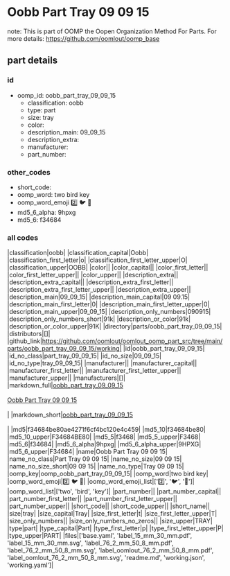 # Oobb Part Tray 09 09 15  

note: This is part of OOMP the Oopen Organization Method For Parts. For more details: https://github.com/oomlout/oomp_base

##  part details





### id
* oomp_id: oobb_part_tray_09_09_15
  * classification: oobb
  * type: part
  * size: tray
  * color: 
  * description_main: 09_09_15
  * description_extra: 
  * manufacturer: 
  * part_number: 

### other_codes
* short_code: 
* oomp_word: two bird key
* oomp_word_emoji :two: :bird: :key:
* md5_6_alpha: 9hpxg
* md5_6: f34684

### all codes 
|classification|oobb|
|classification_capital|Oobb|
|classification_first_letter|o|
|classification_first_letter_upper|O|
|classification_upper|OOBB|
|color||
|color_capital||
|color_first_letter||
|color_first_letter_upper||
|color_upper||
|description_extra||
|description_extra_capital||
|description_extra_first_letter||
|description_extra_first_letter_upper||
|description_extra_upper||
|description_main|09_09_15|
|description_main_capital|09 09.15|
|description_main_first_letter|0|
|description_main_first_letter_upper|0|
|description_main_upper|09_09_15|
|description_only_numbers|090915|
|description_only_numbers_short|91k|
|description_or_color|91k|
|description_or_color_upper|91K|
|directory|parts/oobb_part_tray_09_09_15|
|distributors|[]|
|github_link|https://github.com/oomlout/oomlout_oomp_part_src/tree/main/parts/oobb_part_tray_09_09_15/working|
|id|oobb_part_tray_09_09_15|
|id_no_class|part_tray_09_09_15|
|id_no_size|09_09_15|
|id_no_type|tray_09_09_15|
|manufacturer||
|manufacturer_capital||
|manufacturer_first_letter||
|manufacturer_first_letter_upper||
|manufacturer_upper||
|manufacturers|[]|
|markdown_full|[oobb_part_tray_09_09_15](https://github.com/oomlout/oomlout_oomp_part_src/tree/main/parts/oobb_part_tray_09_09_15/working)<br>[](https://github.com/oomlout/oomlout_oomp_part_src/tree/main/parts/oobb_part_tray_09_09_15/working)<br>[Oobb Part Tray 09 09 15](https://github.com/oomlout/oomlout_oomp_part_src/tree/main/parts/oobb_part_tray_09_09_15/working)<br><br>|
|markdown_short|[oobb_part_tray_09_09_15](https://github.com/oomlout/oomlout_oomp_part_src/tree/main/parts/oobb_part_tray_09_09_15/working)<br><br>|
|md5|f34684be80ae4271f6cf4bc120e4c459|
|md5_10|f34684be80|
|md5_10_upper|F34684BE80|
|md5_5|f3468|
|md5_5_upper|F3468|
|md5_6|f34684|
|md5_6_alpha|9hpxg|
|md5_6_alpha_upper|9HPXG|
|md5_6_upper|F34684|
|name|Oobb Part Tray 09 09 15|
|name_no_class|Part Tray 09 09 15|
|name_no_size|09 09 15|
|name_no_size_short|09 09 15|
|name_no_type|Tray 09 09 15|
|oomp_key|oomp_oobb_part_tray_09_09_15|
|oomp_word|two bird key|
|oomp_word_emoji|:two: :bird: :key:|
|oomp_word_emoji_list|[':two:', ':bird:', ':key:']|
|oomp_word_list|['two', 'bird', 'key']|
|part_number||
|part_number_capital||
|part_number_first_letter||
|part_number_first_letter_upper||
|part_number_upper||
|short_code||
|short_code_upper||
|short_name||
|size|tray|
|size_capital|Tray|
|size_first_letter|t|
|size_first_letter_upper|T|
|size_only_numbers||
|size_only_numbers_no_zeros||
|size_upper|TRAY|
|type|part|
|type_capital|Part|
|type_first_letter|p|
|type_first_letter_upper|P|
|type_upper|PART|
|files|['base.yaml', 'label_15_mm_30_mm.pdf', 'label_15_mm_30_mm.svg', 'label_76_2_mm_50_8_mm.pdf', 'label_76_2_mm_50_8_mm.svg', 'label_oomlout_76_2_mm_50_8_mm.pdf', 'label_oomlout_76_2_mm_50_8_mm.svg', 'readme.md', 'working.json', 'working.yaml']|
